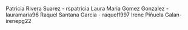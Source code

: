 Patricia Rivera Suarez - rspatricia
Laura Maria Gomez Gonzalez - lauramaria96
Raquel Santana Garcia - raquel1997
Irene Piñuela Galan- irenepg22
